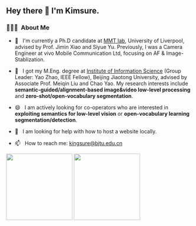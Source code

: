 <h2> Hey there 👋  I'm Kimsure.</h2>

<h3> 👨🏻‍💻 &nbsp;About Me </h3>

- 🌱 &nbsp; I'm currently a Ph.D candidate at [MMT lab](https://jiminxiao.github.io), University of Liverpool, advised by Prof. Jimin Xiao and Siyue Yu. Previously, I was a Camera Engineer at vivo Mobile Communication Ltd, focusing on AF & Image-Stablization.

- 🔭 &nbsp; I got my M.Eng. degree at [Institute of Information Science](http://mepro.bjtu.edu.cn) (Group Leader: Yao Zhao, IEEE Fellow), Beijing Jiaotong University, advised by Associate Prof. Meiqin Liu and Chao Yao. My research interests include **semantic-guided/alignment-based image&video low-level processing** and **zero-shot/open-vocabulary segmentation**.

- 😄 &nbsp; I am actively looking for co-operators who are interested in **exploiting semantics for low-level vision** or **open-vocabulary learning segmentation/detection**.

- 🤔 &nbsp; I am looking for help with how to host a website locally.

- 📫 &nbsp; How to reach me: kingsure@bjtu.edu.cn


<p align="left"> 
  <img height="180em" src="https://github-readme-stats-eight-theta.vercel.app/api?username=Kimsure&count_private=true&theme=buefy&show_icons=true" />
  <img height="180em" src="https://github-readme-stats-eight-theta.vercel.app/api/top-langs/?username=Kimsure&theme=buefy&layout=compact" />
</p>






<!--
**Kimsure/Kimsure** is a ✨ _special_ ✨ repository because its `README.md` (this file) appears on your GitHub profile.

Here are some ideas to get you started:

- 🔭 I’m currently working on ...
- 🌱 I’m currently learning ...
- 👯 I’m looking to collaborate on ...
- 🤔 I’m looking for help with ...
- 💬 Ask me about ...
- 📫 How to reach me: ...
- 😄 Pronouns: ...
- ⚡ Fun fact: ...
-->
